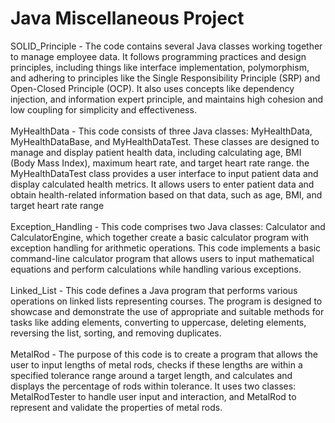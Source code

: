 # Java Miscellaneous Project
SOLID_Principle - 
The code contains several Java classes working together to manage employee data. It follows programming practices and design principles, including things like interface implementation, polymorphism, and adhering to principles like the Single Responsibility Principle (SRP) and Open-Closed Principle (OCP). It also uses concepts like dependency injection, and information expert principle, and maintains high cohesion and low coupling for simplicity and effectiveness.
<br><br>
MyHealthData - This code consists of three Java classes: MyHealthData, MyHealthDataBase, and MyHealthDataTest. These classes are designed to manage and display patient health data, including calculating age, BMI (Body Mass Index), maximum heart rate, and target heart rate range. the MyHealthDataTest class provides a user interface to input patient data and display calculated health metrics. It allows users to enter patient data and obtain health-related information based on that data, such as age, BMI, and target heart rate range
<br><br>
Exception_Handling - This code comprises two Java classes: Calculator and CalculatorEngine, which together create a basic calculator program with exception handling for arithmetic operations. This code implements a basic command-line calculator program that allows users to input mathematical equations and perform calculations while handling various exceptions. 
<br><br>
Linked_List - This code defines a Java program that performs various operations on linked lists representing courses. The program is designed to showcase and demonstrate the use of appropriate and suitable methods for tasks like adding elements, converting to uppercase, deleting elements, reversing the list, sorting, and removing duplicates.
<br><br>
MetalRod - The purpose of this code is to create a program that allows the user to input lengths of metal rods, checks if these lengths are within a specified tolerance range around a target length, and calculates and displays the percentage of rods within tolerance. It uses two classes: MetalRodTester to handle user input and interaction, and MetalRod to represent and validate the properties of metal rods.

